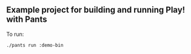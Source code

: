Example project for building and running Play! with Pants
---------------------------------------------------------

To run:

    ./pants run :demo-bin

